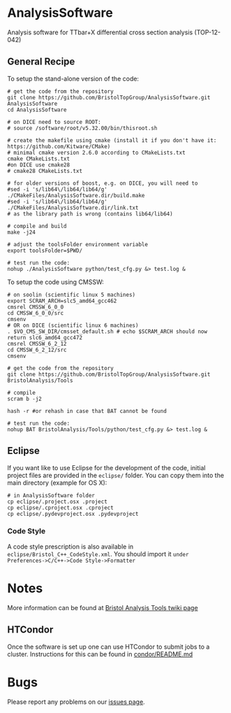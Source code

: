 AnalysisSoftware
================

Analysis software for TTbar+X differential cross section analysis (TOP-12-042)

## General Recipe

To setup the stand-alone version of the code:

```
# get the code from the repository
git clone https://github.com/BristolTopGroup/AnalysisSoftware.git AnalysisSoftware
cd AnalysisSoftware

# on DICE need to source ROOT:
# source /software/root/v5.32.00/bin/thisroot.sh

# create the makefile using cmake (install it if you don't have it: https://github.com/Kitware/CMake)
# minimal cmake version 2.6.0 according to CMakeLists.txt
cmake CMakeLists.txt
#on DICE use cmake28
# cmake28 CMakeLists.txt

# for older versions of boost, e.g. on DICE, you will need to
#sed -i 's/lib64\/lib64/lib64/g' ./CMakeFiles/AnalysisSoftware.dir/build.make
#sed -i 's/lib64\/lib64/lib64/g' ./CMakeFiles/AnalysisSoftware.dir/link.txt
# as the library path is wrong (contains lib64/lib64)

# compile and build
make -j24

# adjust the toolsFolder environment variable
export toolsFolder=$PWD/

# test run the code:
nohup ./AnalysisSoftware python/test_cfg.py &> test.log &
```


To setup the code using CMSSW:

```
# on soolin (scientific linux 5 machines)
export SCRAM_ARCH=slc5_amd64_gcc462
cmsrel CMSSW_6_0_0
cd CMSSW_6_0_0/src
cmsenv
# OR on DICE (scientific linux 6 machines)
. $VO_CMS_SW_DIR/cmsset_default.sh # echo $SCRAM_ARCH should now return slc6_amd64_gcc472
cmsrel CMSSW_6_2_12
cd CMSSW_6_2_12/src
cmsenv

# get the code from the repository
git clone https://github.com/BristolTopGroup/AnalysisSoftware.git BristolAnalysis/Tools

# compile
scram b -j2

hash -r #or rehash in case that BAT cannot be found

# test run the code:
nohup BAT BristolAnalysis/Tools/python/test_cfg.py &> test.log &
```

## Eclipse
If you want like to use Eclipse for the development of the code, initial
project files are provided in the ```eclipse/``` folder. You can copy them into
the main directory (example for OS X):
```
# in AnalysisSoftware folder
cp eclipse/.project.osx .project
cp eclipse/.cproject.osx .cproject
cp eclipse/.pydevproject.osx .pydevproject
```

### Code Style
A code style prescription is also available in ```eclipse/Bristol_C++_CodeStyle.xml```.
You should import it ```under Preferences->C/C++->Code Style->Formatter```

# Notes
More information can be found at [Bristol Analysis Tools twiki page](https://twiki.cern.ch/twiki/bin/view/CMS/BristolAnalysisTools)

## HTCondor
Once the software is set up one can use HTCondor to submit jobs to a cluster.
Instructions for this can be found in [condor/README.md](condor/README.md)

# Bugs
Please report any problems on our [issues page](https://github.com/BristolTopGroup/AnalysisSoftware/issues).
